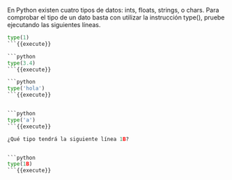


En Python existen cuatro tipos de datos: ints, floats, strings, o chars. Para comprobar el tipo de un dato basta con utilizar la instrucción type(), pruebe ejecutando las siguientes líneas.


```python
type(1)
```{{execute}}

```python
type(3.4)
```{{execute}}

```python
type('hola')
```{{execute}}


```python
type('a')
```{{execute}}

¿Qué tipo tendrá la siguiente línea 1B?


```python
type(1B)
```{{execute}}

